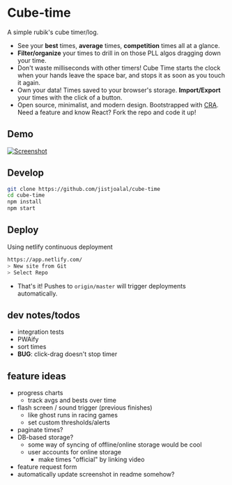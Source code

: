 # Cube-time

A simple rubik's cube timer/log.

- See your **best** times, **average** times, **competition** times all at a glance.
- **Filter/organize** your times to drill in on those PLL algos dragging down your time.
- Don't waste milliseconds with other timers! Cube Time starts the clock when your hands leave the space bar, and stops it as soon as you touch it again.
- Own your data! Times saved to your browser's storage. **Import/Export** your times with the click of a button.
- Open source, minimalist, and modern design. Bootstrapped with [CRA](https://github.com/facebook/create-react-app). Need a feature and know React? Fork the repo and code it up!

## Demo

[![Screenshot](https://jist-screenshotter.herokuapp.com/v1/desktop/https://cube-time.netlify.com/)](https://cube-time.netlify.com/)

## Develop

```bash
git clone https://github.com/jistjoalal/cube-time
cd cube-time
npm install
npm start
```

## Deploy

Using netlify continuous deployment

```bash
https://app.netlify.com/
> New site from Git
> Select Repo
```

- That's it! Pushes to `origin/master` will trigger deployments automatically.

## dev notes/todos

- integration tests
- PWAify
- sort times
- **BUG**: click-drag doesn't stop timer

## feature ideas

- progress charts
  - track avgs and bests over time
- flash screen / sound trigger (previous finishes)
  - like ghost runs in racing games
  - set custom thresholds/alerts
- paginate times?
- DB-based storage?
  - some way of syncing of offline/online storage would be cool
  - user accounts for online storage
    - make times "official" by linking video
- feature request form
- automatically update screenshot in readme somehow?
